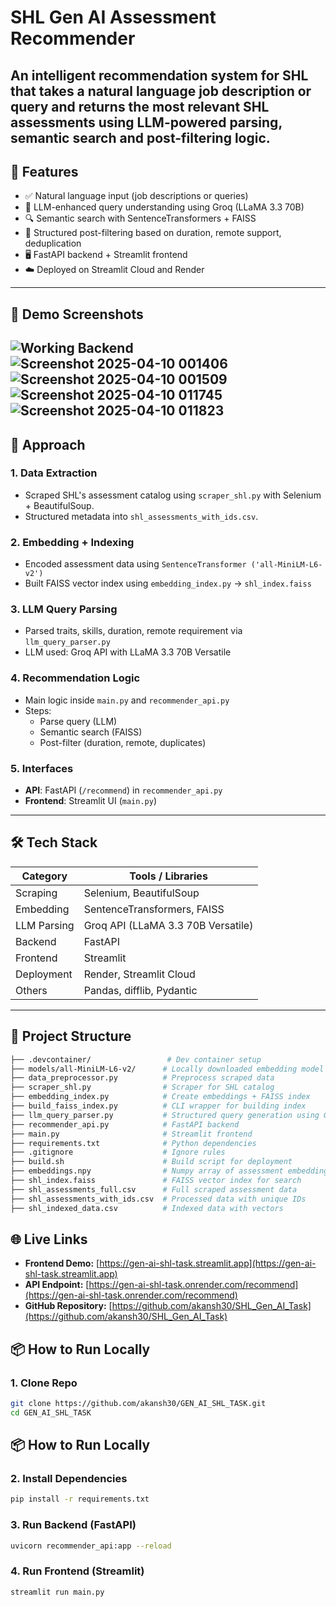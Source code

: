 # SHL Gen AI Assessment Recommender

An intelligent recommendation system for SHL that takes a natural language job description or query and returns the most relevant SHL assessments using LLM-powered parsing, semantic search and post-filtering logic.
---
## 🚀 Features

- ✅ Natural language input (job descriptions or queries)
- 🤖 LLM-enhanced query understanding using Groq (LLaMA 3.3 70B)
- 🔍 Semantic search with SentenceTransformers + FAISS
- 🎯 Structured post-filtering based on duration, remote support, deduplication
- 🖥️ FastAPI backend + Streamlit frontend
- ☁️ Deployed on Streamlit Cloud and Render

---
## 📸 Demo Screenshots

![Working Backend](https://github.com/user-attachments/assets/72bf99a6-de44-4080-bb5e-9b720d067b62)
![Screenshot 2025-04-10 001406](https://github.com/user-attachments/assets/2147540c-aac7-47b0-a52c-688ae676740e)
![Screenshot 2025-04-10 001509](https://github.com/user-attachments/assets/869f64a9-a14e-43b5-aa31-3148efe528dd)
![Screenshot 2025-04-10 011745](https://github.com/user-attachments/assets/8c16aece-38ca-451c-b181-9effcc37dd9d)
![Screenshot 2025-04-10 011823](https://github.com/user-attachments/assets/1f9e8fa9-89af-4403-aff3-e6070770f28a)
---

## 🧠 Approach

### 1. Data Extraction
- Scraped SHL's assessment catalog using `scraper_shl.py` with Selenium + BeautifulSoup.
- Structured metadata into `shl_assessments_with_ids.csv`.

### 2. Embedding + Indexing
- Encoded assessment data using `SentenceTransformer ('all-MiniLM-L6-v2')`
- Built FAISS vector index using `embedding_index.py` → `shl_index.faiss`

### 3. LLM Query Parsing
- Parsed traits, skills, duration, remote requirement via `llm_query_parser.py`
- LLM used: Groq API with LLaMA 3.3 70B Versatile

### 4. Recommendation Logic
- Main logic inside `main.py` and `recommender_api.py`
- Steps:
  - Parse query (LLM)
  - Semantic search (FAISS)
  - Post-filter (duration, remote, duplicates)

### 5. Interfaces
- **API**: FastAPI (`/recommend`) in `recommender_api.py`
- **Frontend**: Streamlit UI (`main.py`)

---

## 🛠️ Tech Stack

| Category        | Tools / Libraries                      |
|-----------------|-----------------------------------------|
| Scraping        | Selenium, BeautifulSoup                |
| Embedding       | SentenceTransformers, FAISS            |
| LLM Parsing     | Groq API (LLaMA 3.3 70B Versatile)     |
| Backend         | FastAPI                                |
| Frontend        | Streamlit                              |
| Deployment      | Render, Streamlit Cloud                |
| Others          | Pandas, difflib, Pydantic              |

---

## 📁 Project Structure

```bash
├── .devcontainer/                 # Dev container setup
├── models/all-MiniLM-L6-v2/      # Locally downloaded embedding model
├── data_preprocessor.py          # Preprocess scraped data
├── scraper_shl.py                # Scraper for SHL catalog
├── embedding_index.py            # Create embeddings + FAISS index
├── build_faiss_index.py          # CLI wrapper for building index
├── llm_query_parser.py           # Structured query generation using Groq LLM
├── recommender_api.py            # FastAPI backend
├── main.py                       # Streamlit frontend
├── requirements.txt              # Python dependencies
├── .gitignore                    # Ignore rules
├── build.sh                      # Build script for deployment
├── embeddings.npy                # Numpy array of assessment embeddings
├── shl_index.faiss               # FAISS vector index for search
├── shl_assessments_full.csv      # Full scraped assessment data
├── shl_assessments_with_ids.csv  # Processed data with unique IDs
├── shl_indexed_data.csv          # Indexed data with vectors
``` 
## 🌐 Live Links

- **Frontend Demo:** [https://gen-ai-shl-task.streamlit.app](https://gen-ai-shl-task.streamlit.app)  
- **API Endpoint:** [https://gen-ai-shl-task.onrender.com/recommend](https://gen-ai-shl-task.onrender.com/recommend)  
- **GitHub Repository:** [https://github.com/akansh30/SHL_Gen_AI_Task](https://github.com/akansh30/SHL_Gen_AI_Task)

## 📦 How to Run Locally

### 1. Clone Repo
```bash
git clone https://github.com/akansh30/GEN_AI_SHL_TASK.git
cd GEN_AI_SHL_TASK
```
## 📦 How to Run Locally

### 2. Install Dependencies
```bash
pip install -r requirements.txt
```
### 3. Run Backend (FastAPI)
```bash
uvicorn recommender_api:app --reload
```
### 4. Run Frontend (Streamlit)
```bash
streamlit run main.py
```



